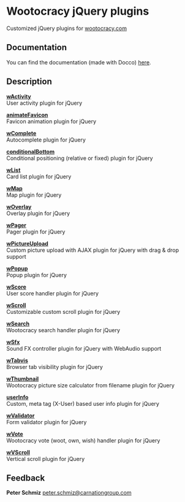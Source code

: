Wootocracy jQuery plugins
================

Customized jQuery plugins for [wootocracy.com](http://wootocracy.com)

Documentation
-------------

You can find the documentation (made with Docco) [here](docs/).


Description
-----------

[**wActivity**](plugins/jquery.w.activity)  
User activity plugin for jQuery

[**animateFavicon**](plugins/jquery.w.animatefavicon)  
Favicon animation plugin for jQuery

[**wComplete**](plugins/jquery.w.complete)  
Autocomplete plugin for jQuery

[**conditionalBottom**](plugins/jquery.w.conditionalbottom)  
Conditional positioning (relative or fixed) plugin for jQuery

[**wList**](plugins/jquery.w.list)  
Card list plugin for jQuery

[**wMap**](plugins/jquery.w.map)  
Map plugin for jQuery

[**wOverlay**](plugins/jquery.w.overlay)  
Overlay plugin for jQuery

[**wPager**](plugins/jquery.w.pager)  
Pager plugin for jQuery

[**wPictureUpload**](plugins/jquery.w.pictureupload)  
Custom picture upload with AJAX plugin for jQuery with drag & drop support

[**wPopup**](plugins/jquery.w.popup)  
Popup plugin for jQuery

[**wScore**](plugins/jquery.w.score)  
User score handler plugin for jQuery

[**wScroll**](plugins/jquery.w.scroll)  
Customizable custom scroll plugin for jQuery

[**wSearch**](plugins/jquery.w.search)  
Wootocracy search handler plugin for jQuery

[**wSfx**](plugins/jquery.w.sfx)  
Sound FX controller plugin for jQuery with WebAudio support

[**wTabvis**](plugins/jquery.w.tabvis)  
Browser tab visibility plugin for jQuery

[**wThumbnail**](plugins/jquery.w.thumbnail)  
Wootocracy picture size calculator from filename plugin for jQuery

[**userInfo**](plugins/jquery.w.userinfo)  
Custom, meta tag (X-User) based user info plugin for jQuery

[**wValidator**](plugins/jquery.w.validator)  
Form validator plugin for jQuery

[**wVote**](plugins/jquery.w.vote)  
Wootocracy vote (woot, own, wish) handler plugin for jQuery

[**wVScroll**](plugins/jquery.w.vscroll)  
Vertical scroll plugin for jQuery

Feedback
--------

**Peter Schmiz**
<peter.schmiz@carnationgroup.com>